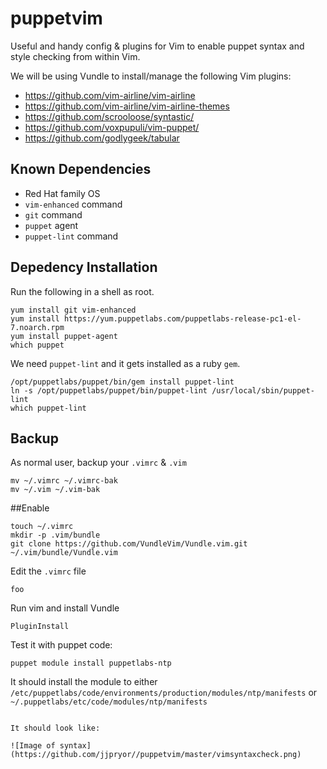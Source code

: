 # puppetvim
Useful and handy config &amp; plugins for Vim to enable puppet syntax and style
checking from within Vim.

We will be using Vundle to install/manage the following Vim plugins:

+ https://github.com/vim-airline/vim-airline
+ https://github.com/vim-airline/vim-airline-themes
+ https://github.com/scrooloose/syntastic/
+ https://github.com/voxpupuli/vim-puppet/
+ https://github.com/godlygeek/tabular


## Known Dependencies
+ Red Hat family OS
+ `vim-enhanced` command
+ `git` command
+ `puppet` agent
+ `puppet-lint` command


## Depedency Installation
Run the following in a shell as root.
```shell
yum install git vim-enhanced
yum install https://yum.puppetlabs.com/puppetlabs-release-pc1-el-7.noarch.rpm
yum install puppet-agent
which puppet
```

We need `puppet-lint` and it gets installed as a ruby `gem`.
```shell
/opt/puppetlabs/puppet/bin/gem install puppet-lint
ln -s /opt/puppetlabs/puppet/bin/puppet-lint /usr/local/sbin/puppet-lint
which puppet-lint
```

## Backup
As normal user, backup your `.vimrc` &amp; `.vim`
```shell
mv ~/.vimrc ~/.vimrc-bak
mv ~/.vim ~/.vim-bak
```


##Enable
```shell
touch ~/.vimrc
mkdir -p .vim/bundle
git clone https://github.com/VundleVim/Vundle.vim.git ~/.vim/bundle/Vundle.vim
```

Edit the `.vimrc` file 
```shell
foo
```

Run vim and install Vundle 
```shell
PluginInstall
```

Test it with puppet code:
```shell
puppet module install puppetlabs-ntp
```
It should install the module to either
`/etc/puppetlabs/code/environments/production/modules/ntp/manifests` or
`~/.puppetlabs/etc/code/modules/ntp/manifests`
```

It should look like:

![Image of syntax](https://github.com/jjpryor//puppetvim/master/vimsyntaxcheck.png)
